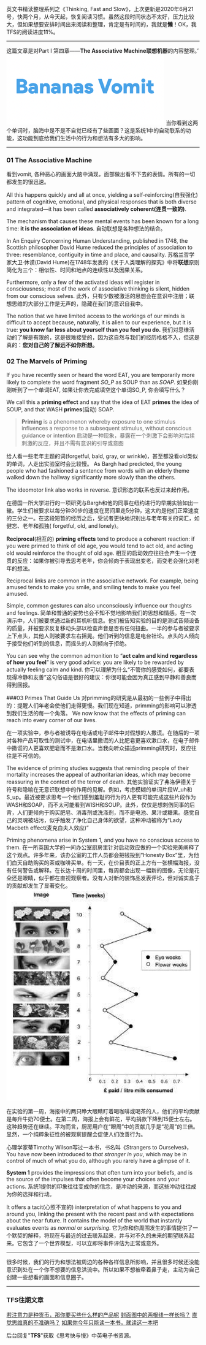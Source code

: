 英文书精读整理系列之《Thinking, Fast and Slow》，上次更新是2020年6月21号，快两个月，从今天起，恢复阅读习惯。虽然这段时间状态不太好，压力比较大，但如果想要安排时间出来阅读和整理，肯定是有时间的，我就是**懒**！OK，我TFS的阅读进度**11**%。

- - - - - 
这篇文章是对Part I 第四章——**The Associative Machine联想机器**的内容整理。’
![](./_image/2020-08-17-20-06-45.png)
当你看到这两个单词时，脑海中是不是不自觉已经有了些画面？这是系统1中的自动联系的功能，这功能到底给我们生活中的行为和想法有多大的影响。

- - - - - 
### 01  The Associative Machine
看到vomit, 各种恶心的画面大脑中涌现，面部做出看不下去的表情。所有的一切都发生的很迅速。

All this happens quickly and all at once, yielding a self-reinforcing(自我强化) pattern of cognitive, emotional, and physical responses that is both diverse and integrated—it has been called **associatively coherent(连贯一致的)**.

The mechanism that causes these mental events has been known for a long time: **it is the association of ideas**.
自动联想是各种想法的结合。

In An Enquiry Concerning Human Understanding, published in 1748, the Scottish philosopher David Hume reduced the principles of association to three: resemblance, contiguity in time and place, and causality.
苏格兰哲学家大卫·休谟(David Hume)在1748年发表的《关于人类理解的探究》中将**联想**原则简化为三个：相似性、时间和地点的连续性以及因果关系。

Furthermore, only a few of the activated ideas will register in consciousness; most of the work of associative thinking is silent, hidden from our conscious selves. 
此外，只有少数被激活的思想会在意识中注册；联想思维的大部分工作是无声的，隐藏在我们的意识自我中。

The notion that we have limited access to the workings of our minds is difficult to accept because, naturally, it is alien to our experience, but it is true: 
**you know far less about yourself than you feel you do.**
我们对思维活动的了解是有限的，这是很难接受的，因为这自然与我们的经历格格不入，但这是真的：**您对自己的了解远不如你所想。**


### 02 The Marvels of Priming
If you have recently seen or heard the word EAT, you are temporarily more likely to complete the word fragment *SO_P* as SOUP than as *SOAP*.
如果你刚刚听到了一个单词EAT, 如果让你去完成填空这个单词SO_P, 你会填写什么？

We call this a **priming effect** and say that the idea of EAT **primes** the idea of SOUP, and that WASH **primes**(启动) SOAP. 

> **Priming** is a phenomenon whereby exposure to one stimulus influences a response to a subsequent stimulus, without conscious guidance or intention
> 启动是一种现象，暴露在一个刺激下会影响对后续刺激的反应，并且不需有意识的引导或意图

给人看一些老年主题的词(forgetful, bald, gray, or wrinkle)，甚至都没看old类似的单词，人走出实验室时会比较慢。
As Bargh had predicted, the young people who had fashioned a sentence from words with an elderly theme walked down the hallway significantly more slowly than the others.

The ideomotor link also works in reverse. 
意识形态的联系也反过来起作用。

在德国一所大学进行的一项研究与Bargh和他的同事在纽约进行的早期实验如出一辙。学生们被要求以每分钟30步的速度在房间里走5分钟，这大约是他们正常速度的三分之一。在这段短暂的经历之后，受试者更快地识别出与老年有关的词汇，如健忘、老年和孤独( forgetful, old, and lonely)。

**Reciprocal**(相互的) **priming** **effects** tend to produce a coherent reaction: if you were primed to think of old age, you would tend to act old, and acting old would reinforce the thought of old age.
相互的启动效应往往会产生一个连贯的反应：如果你被引导去思考老年，你会倾向于表现出变老，而变老会强化对老年的想法。

Reciprocal links are common in the associative network. For example, being amused tends to make you smile, and smiling tends to make you feel amused.

Simple, common gestures can also unconsciously influence our thoughts and feelings.
简单和普通的姿势也会不知不觉地影响我们的思想和情感。在一次演示中，人们被要求通过新的耳机听信息。他们被告知实验的目的是测试音频设备的质量，并被要求反复移动头部以检查声音是否有任何扭曲。一半的参与者被要求上下点头，其他人则被要求左右摇晃。他们听到的信息是电台社论。点头的人倾向于接受他们听到的信息，而摇头的人则倾向于拒绝。

You can see why the common admonition to “**act calm and kind regardless of how you feel**” is very good advice: you are likely to be rewarded by actually feeling calm and kind. 
你可以理解为什么“不管你的感受如何，都要表现得冷静和友善”这句俗语是很好的建议：你很可能会因为真正感到平静和善良而得到回报。 

###03 Primes That Guide Us
对primming的研究是从最初的一些例子中得出的：提醒人们年老会使他们走得更慢。我们现在知道，primming的影响可以渗透到我们生活的每一个角落。
We now know that the effects of priming can reach into every corner of our lives.

在一项实验中，参与者被诱导在电话或电子邮件中对假想的人撒谎。在随后的一项对各种产品可取性的测试中，在电话里撒谎的人比肥皂更喜欢漱口水，在电子邮件中撒谎的人更喜欢肥皂而不是漱口水。当我向听众描述primming研究时，反应往往是不可信的。

The evidence of priming studies suggests that reminding people of their mortality increases the appeal of authoritarian ideas, which may become reassuring in the context of the terror of death. 
其他实验证实了弗洛伊德关于符号和隐喻在无意识联想中的作用的见解。例如，考虑模糊的单词片段W_uh和S_up。最近被要求思考一个他们感到羞耻的行为的人更有可能完成这些片段作为WASH和SOAP，而不太可能看到WISH和SOUP。此外，仅仅是想刺伤同事的后背，人们更倾向于购买肥皂、消毒剂或洗涤剂，而不是电池、果汁或糖果。感觉自己的灵魂被玷污，似乎触发了净化自己身体的欲望，这种冲动被称为“Lady Macbeth effect(麦克白夫人效应)”

Priming phenomena arise in System 1, and you have no conscious access to them.
在一所英国大学的一间办公室厨房里针对启动效应做的一个实验完美阐释了这个观点。许多年来，该办公室的工作人员都会把钱投到“Honesty Box”里，为他们白天自助购买的茶或咖啡买单。有一天，在价目表的正上方有一张横幅海报，没有任何警告或解释。在长达十周的时间里，每周都会出现一幅新的图像，无论是花朵还是眼睛，似乎都在直视观察者。没有人对新的装饰品发表评论，但对诚实盒子的贡献却发生了显著变化。
![](./_image/2020-08-17-20-59-10.png)

在实验的第一周，海报中的两只睁大眼睛盯着喝咖啡或喝茶的人，他们的平均贡献是每升牛奶70便士。在第二周，海报上会有鲜花，平均捐款下降到15便士左右。这种趋势还在继续。平均而言，厨房用户在“眼周”中的贡献几乎是“花周”的三倍。显然，一个纯粹象征性的被观察提醒会促使人们改善行为。

心理学家蒂Timothy Wilson写过一本书，书名叫《Strangers to Ourselves》，You have now been introduced to *that stranger in you*, which may be in control of much of what you do, although you rarely have a glimpse of it. 

**System 1** provides the impressions that often turn into your beliefs, and is the source of the impulses that often become your choices and your actions. 
系统1提供的印象往往变成你的信念，是冲动的来源，而这些冲动往往成为你的选择和行动。

It offers a tacit(心照不宣的) interpretation of what happens to you and around you, linking the present with the recent past and with expectations about the near future. It contains the model of the world that instantly evaluates events as *normal* or *surprising*. 
它为你和你周围发生的事情提供了一个默契的解释，将现在与最近的过去联系起来，并与对不久的未来的期望联系起来。它包含了一个世界模型，可以立即将事件评估为正常或意外。

- - - - - 
很多时候，我们的行为和想法被周边的各种各样信息所影响，并且很多时候还没能意识到处在一个你不想要的信息洪流中。所以如果不想被牵着鼻子走，主动为自己创建一些想看的画面和信息圈子。
- - - - - 
### TFS往期文章
[若注意力是种货币，那你要买些什么样的产品呢](https://mp.weixin.qq.com/s/rNA7JC2EvY4Xqqrf8lbCCg)
[封面图中的两根线一样长吗？](https://mp.weixin.qq.com/s/p2m1JIds49NOp3qUAJ1b0A)
[直觉思维真的不准确吗？](https://mp.weixin.qq.com/s/n6zxKsNZpYGvps5SUyU-hg)
[如果你今年只能读一本书，就读这一本吧](https://mp.weixin.qq.com/s/OPFALfhnPDOzSxoQ2-CkIg)

后台回复"**TFS**"获取《思考快与慢》中英电子书资源。